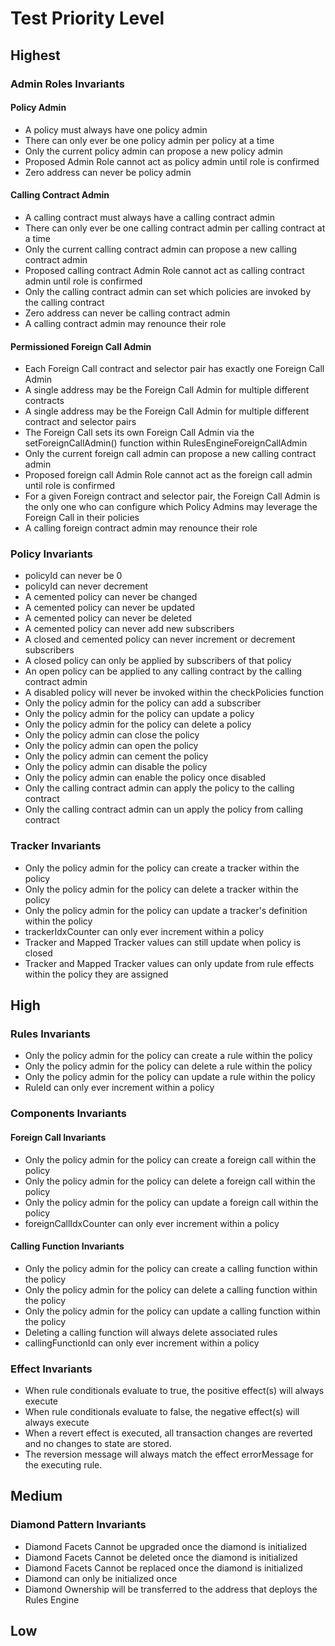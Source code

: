 # Test Priority Level 
## Highest 
### Admin Roles Invariants 
#### Policy Admin 
- A policy must always have one policy admin 
- There can only ever be one policy admin per policy at a time
- Only the current policy admin can propose a new policy admin 
- Proposed Admin Role cannot act as policy admin until role is confirmed  
- Zero address can never be policy admin 

#### Calling Contract Admin 
- A calling contract must always have a calling contract admin
- There can only ever be one calling contract admin per calling contract at a time
- Only the current calling contract admin can propose a new calling contract admin 
- Proposed calling contract Admin Role cannot act as calling contract admin until role is confirmed  
- Only the calling contract admin can set which policies are invoked by the calling contract 
- Zero address can never be calling contract admin
- A calling contract admin may renounce their role

#### Permissioned Foreign Call Admin 
- Each Foreign Call contract and selector pair has exactly one Foreign Call Admin
- A single address may be the Foreign Call Admin for multiple different contracts
- A single address may be the Foreign Call Admin for multiple different contract and selector pairs
- The Foreign Call sets its own Foreign Call Admin via the setForeignCallAdmin() function within RulesEngineForeignCallAdmin
- Only the current foreign call admin can propose a new calling contract admin 
- Proposed foreign call Admin Role cannot act as the foreign call admin until role is confirmed 
- For a given Foreign contract and selector pair, the Foreign Call Admin is the only one who can configure which Policy Admins may leverage the Foreign Call in their policies
- A calling foreign contract admin may renounce their role

### Policy Invariants 
- policyId can never be 0 
- policyId can never decrement 
- A cemented policy can never be changed
- A cemented policy can never be updated 
- A cemented policy can never be deleted 
- A cemented policy can never add new subscribers 
- A closed and cemented policy can never increment or decrement subscribers 
- A closed policy can only be applied by subscribers of that policy 
- An open policy can be applied to any calling contract by the calling contract admin 
- A disabled policy will never be invoked within the checkPolicies function 
- Only the policy admin for the policy can add a subscriber 
- Only the policy admin for the policy can update a policy 
- Only the policy admin for the policy can delete a policy 
- Only the policy admin can close the policy 
- Only the policy admin can open the policy 
- Only the policy admin can cement the policy 
- Only the policy admin can disable the policy 
- Only the policy admin can enable the policy once disabled
- Only the calling contract admin can apply the policy to the calling contract
- Only the calling contract admin can un apply the policy from calling contract

### Tracker Invariants 
- Only the policy admin for the policy can create a tracker within the policy 
- Only the policy admin for the policy can delete a tracker within the policy 
- Only the policy admin for the policy can update a tracker's definition within the policy
- trackerIdxCounter can only ever increment within a policy
- Tracker and Mapped Tracker values can still update when policy is closed 
- Tracker and Mapped Tracker values can only update from rule effects within the policy they are assigned

## High 
### Rules Invariants 
- Only the policy admin for the policy can create a rule within the policy 
- Only the policy admin for the policy can delete a rule within the policy 
- Only the policy admin for the policy can update a rule within the policy 
- RuleId can only ever increment within a policy 

### Components Invariants 
#### Foreign Call Invariants 
- Only the policy admin for the policy can create a foreign call within the policy 
- Only the policy admin for the policy can delete a foreign call within the policy 
- Only the policy admin for the policy can update a foreign call within the policy
- foreignCallIdxCounter can only ever increment within a policy

#### Calling Function Invariants 
- Only the policy admin for the policy can create a calling function within the policy 
- Only the policy admin for the policy can delete a calling function within the policy 
- Only the policy admin for the policy can update a calling function within the policy
- Deleting a calling function will always delete associated rules 
- callingFunctionId can only ever increment within a policy

### Effect Invariants 
- When rule conditionals evaluate to true, the positive effect(s) will always execute 
- When rule conditionals evaluate to false, the negative effect(s) will always execute 
- When a revert effect is executed, all transaction changes are reverted and no changes to state are stored. 
- The reversion message will always match the effect errorMessage for the executing rule.

## Medium 
### Diamond Pattern Invariants 
- Diamond Facets Cannot be upgraded once the diamond is initialized 
- Diamond Facets Cannot be deleted once the diamond is initialized  
- Diamond Facets Cannot be replaced once the diamond is initialized
- Diamond can only be initialized once 
- Diamond Ownership will be transferred to the address that deploys the Rules Engine  

## Low 
